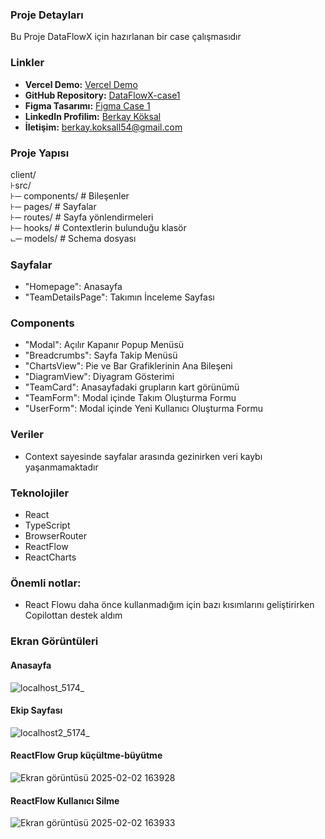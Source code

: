 ### Proje Detayları
Bu Proje DataFlowX için hazırlanan bir case çalışmasıdır 

### Linkler
- **Vercel Demo:** [Vercel Demo](https://data-flow-x-case1.vercel.app/)
- **GitHub Repository:** [DataFlowX-case1](https://github.com/Teoory/DataFlowX-case1)
- **Figma Tasarımı:** [Figma Case 1](https://www.figma.com/design/ya3Xlx9UkgYDMlbwRIFo8o/DataFlowX---Case-1?node-id=0-1&m=dev&t=TEpOEij5qMFNKep3-1)
- **LinkedIn Profilim:** [Berkay Köksal](https://www.linkedin.com/in/berkay-koksal/)
- **İletişim:** [berkay.koksall54@gmail.com](mailto:berkay.koksall54@gmail.com)

### Proje Yapısı 
client/<br/>
⊦src/<br/>
⊦─ components/ # Bileşenler<br/>
⊦─ pages/ # Sayfalar<br/>
⊦─ routes/ # Sayfa yönlendirmeleri<br/>
⊦─ hooks/ # Contextlerin bulunduğu klasör<br/>
⨽─ models/ # Schema dosyası<br/>

### Sayfalar
- "Homepage": Anasayfa
- "TeamDetailsPage": Takımın İnceleme Sayfası

### Components
- "Modal": Açılır Kapanır Popup Menüsü
- "Breadcrumbs": Sayfa Takip Menüsü
- "ChartsView": Pie ve Bar Grafiklerinin Ana Bileşeni
- "DiagramView": Diyagram Gösterimi
- "TeamCard": Anasayfadaki grupların kart görünümü
- "TeamForm": Modal içinde Takım Oluşturma Formu
- "UserForm": Modal içinde Yeni Kullanıcı Oluşturma Formu

### Veriler
- Context sayesinde sayfalar arasında gezinirken veri kaybı yaşanmamaktadır

### Teknolojiler
- React
- TypeScript
- BrowserRouter
- ReactFlow
- ReactCharts

### Önemli notlar:
- React Flowu daha önce kullanmadığım için bazı kısımlarını geliştirirken Copilottan destek aldım

### Ekran Görüntüleri
#### Anasayfa
![localhost_5174_](https://github.com/user-attachments/assets/9970b376-45ee-48a6-8709-d6a8e332766e)
#### Ekip Sayfası
![localhost2_5174_](https://github.com/user-attachments/assets/1912c5d3-0748-4afb-8a48-56104258d262)
#### ReactFlow Grup küçültme-büyütme
![Ekran görüntüsü 2025-02-02 163928](https://github.com/user-attachments/assets/d17b531b-dca5-4a6c-9839-e7128acd6054)
#### ReactFlow Kullanıcı Silme
![Ekran görüntüsü 2025-02-02 163933](https://github.com/user-attachments/assets/6b126bc5-495e-405d-94c6-19095105d1e6)
